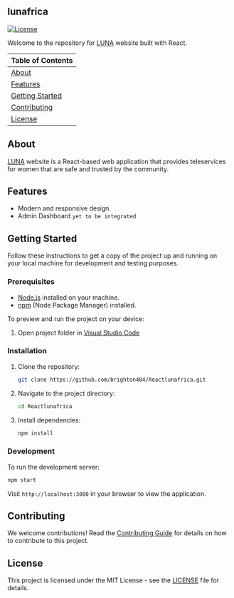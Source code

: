 
## lunafrica

[![License](https://img.shields.io/badge/license-MIT-blue.svg)](LICENSE)

[LUNA]:https://www.lunafrica.com
Welcome to the repository for [LUNA] website built with React.

| Table of Contents |
| :---------------- |
| [About](#about) |
| [Features](#features) |
| [Getting Started](#getting-started) |
| [Contributing](#contributing) |
| [License](#license) |

## About

[LUNA] website is a React-based web application that provides teleservices for women that are safe and trusted by the community.

## Features

- Modern and responsive design.
- Admin Dashboard `yet to be integrated`

## Getting Started

Follow these instructions to get a copy of the project up and running on your local machine for development and testing purposes.

### Prerequisites

- [Node.js](https://nodejs.org/) installed on your machine.
- [npm](https://www.npmjs.com/) (Node Package Manager) installed.

To preview and run the project on your device:
1) Open project folder in <a href="https://code.visualstudio.com/download">Visual Studio Code</a>

### Installation

1. Clone the repository:

   ```bash
   git clone https://github.com/brighton404/Reactlunafrica.git
   ```

2. Navigate to the project directory:

   ```bash
   cd Reactlunafrica
   ```

3. Install dependencies:

   ```bash
   npm install
   ```

### Development

To run the development server:

```bash
npm start
```

Visit `http://localhost:3000` in your browser to view the application.

## Contributing

We welcome contributions! Read the [Contributing Guide](CONTRIBUTING.md) for details on how to contribute to this project.

## License

This project is licensed under the MIT License - see the [LICENSE](LICENSE) file for details.
  
